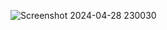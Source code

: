 ![Screenshot 2024-04-28 230030](https://github.com/Aswinramesh04/SaaS-product-for-various-CV-tasks/assets/111281325/1e9e8a7e-c306-4ad0-8f43-0addf7499cb6)
